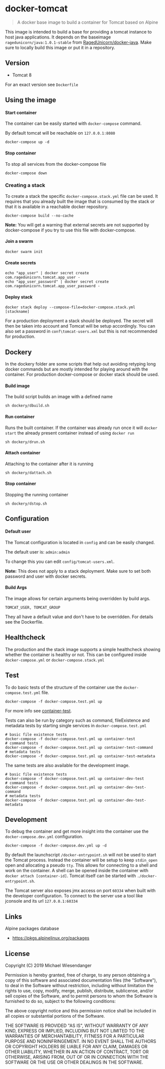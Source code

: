 # docker-tomcat

> A docker base image to build a container for Tomcat based on Alpine

This image is intended to build a base for providing a tomcat instance to host java applications. It depends on the baseimage `ragedunicorn/java:1.0.1-stable` from [RagedUnicorn/docker-java](https://github.com/RagedUnicorn/docker-java). Make sure to locally build this image or put it in a repository.

## Version

* Tomcat 8

For an exact version see `Dockerfile`

## Using the image

#### Start container

The container can be easily started with `docker-compose` command.

By default tomcat will be reachable on `127.0.0.1:8080`

```
docker-compose up -d
```

#### Stop container

To stop all services from the docker-compose file

```
docker-compose down
```

### Creating a stack

To create a stack the specific `docker-compose.stack.yml` file can be used. It requires that you already built the image that is consumed by the stack or that it is available in a reachable docker repository.

```
docker-compose build --no-cache
```

**Note:** You will get a warning that external secrets are not supported by docker-compose if you try to use this file with docker-compose.

#### Join a swarm

```
docker swarm init
```

#### Create secrets
```
echo "app_user" | docker secret create com.ragedunicorn.tomcat.app_user -
echo "app_user_password" | docker secret create com.ragedunicorn.tomcat.app_user_password -
```

#### Deploy stack
```
docker stack deploy --compose-file=docker-compose.stack.yml [stackname]
```

For a production deployment a stack should be deployed. The secret will then be taken into account and Tomcat will be setup accordingly. You can also set a password in `conf\tomcat-users.xml` but this is not recommended for production.

## Dockery

In the dockery folder are some scripts that help out avoiding retyping long docker commands but are mostly intended for playing around with the container. For production docker-compose or docker stack should be used.

#### Build image

The build script builds an image with a defined name

```
sh dockery/dbuild.sh
```

#### Run container

Runs the built container. If the container was already run once it will `docker start` the already present container instead of using `docker run`

```
sh dockery/drun.sh
```

#### Attach container

Attaching to the container after it is running

```
sh dockery/dattach.sh
```

#### Stop container

Stopping the running container

```
sh dockery/dstop.sh
```

## Configuration

#### Default user

The Tomcat configuration is located in `config` and can be easily changed.

The default user is:
`admin:admin`

To change this you can edit `config/tomcat-users.xml`.

**Note:** This does not apply to a stack deployment. Make sure to set both password and user with docker secrets.

#### Build Args

The image allows for certain arguments being overridden by build args.

`TOMCAT_USER, TOMCAT_GROUP`

They all have a default value and don't have to be overridden. For details see the Dockerfile.

## Healthcheck

The production and the stack image supports a simple healthcheck showing whether the container is healthy or not. This can be configured inside `docker-compose.yml` or `docker-compose.stack.yml`

## Test

To do basic tests of the structure of the container use the `docker-compose.test.yml` file.

`docker-compose -f docker-compose.test.yml up`

For more info see [container-test](https://github.com/RagedUnicorn/docker-container-test).

Tests can also be run by category such as command, fileExistence and metadata tests by starting single services in `docker-compose.test.yml`

```
# basic file existence tests
docker-compose -f docker-compose.test.yml up container-test
# command tests
docker-compose -f docker-compose.test.yml up container-test-command
# metadata tests
docker-compose -f docker-compose.test.yml up container-test-metadata
```

The same tests are also available for the development image.

```
# basic file existence tests
docker-compose -f docker-compose.test.yml up container-dev-test
# command tests
docker-compose -f docker-compose.test.yml up container-dev-test-command
# metadata tests
docker-compose -f docker-compose.test.yml up container-dev-test-metadata
```

## Development

To debug the container and get more insight into the container use the `docker-compose.dev.yml`
configuration.

```
docker-compose -f docker-compose.dev.yml up -d
```

By default the launchscript `/docker-entrypoint.sh` will not be used to start the Tomcat process. Instead the container will be setup to keep `stdin_open` open and allocating a pseudo `tty`. This allows for connecting to a shell and work on the container. A shell can be opened inside the container with `docker attach [container-id]`. Tomcat itself can be started with `./docker-entrypoint.sh`.

The Tomcat server also exposes jmx access on port `60334` when built with the developer configuration. To connect to the server use a tool like jconsole and its url `127.0.0.1:60334`

## Links

Alpine packages database
- https://pkgs.alpinelinux.org/packages

## License

Copyright (C) 2019 Michael Wiesendanger

Permission is hereby granted, free of charge, to any person obtaining
a copy of this software and associated documentation files (the
"Software"), to deal in the Software without restriction, including
without limitation the rights to use, copy, modify, merge, publish,
distribute, sublicense, and/or sell copies of the Software, and to
permit persons to whom the Software is furnished to do so, subject to
the following conditions:

The above copyright notice and this permission notice shall be
included in all copies or substantial portions of the Software.

THE SOFTWARE IS PROVIDED "AS IS", WITHOUT WARRANTY OF ANY KIND,
EXPRESS OR IMPLIED, INCLUDING BUT NOT LIMITED TO THE WARRANTIES OF
MERCHANTABILITY, FITNESS FOR A PARTICULAR PURPOSE AND
NONINFRINGEMENT. IN NO EVENT SHALL THE AUTHORS OR COPYRIGHT HOLDERS BE
LIABLE FOR ANY CLAIM, DAMAGES OR OTHER LIABILITY, WHETHER IN AN ACTION
OF CONTRACT, TORT OR OTHERWISE, ARISING FROM, OUT OF OR IN CONNECTION
WITH THE SOFTWARE OR THE USE OR OTHER DEALINGS IN THE SOFTWARE.
